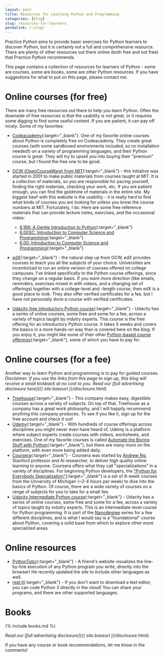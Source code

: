 ```yaml
---
layout: post
title: Resources for Learning Python and Programming
categories: [blog]
slug: resources-for-learners
permalink: /:slug/
---
```


Practice Python aims to provide basic exercises for Python learners to discover Python, but it is certainly not a full and comprehensive resource. There are plenty of other resources out there online (both free and not free) that Practice Python recommends.

<!--more-->

This page contains a collection of resources for learners of Python - some are courses, some are books, some are other Python resources. If you have suggestions for what to put on this page, please contact me.

# Online courses (for free)

There are many free resources out there to help you learn Python. Often the downside of free resources is that the usability is not great, or it requires some digging to find some useful content. If you are patient, it can pay off nicely. Some of my favorites:

* [Codeacademy](https://www.codecademy.com/learn/python){:target="_blank"}. One of my favorite online courses about Python is completely free on Codeacademy. They create great courses (with some sandboxed environments included, so no installation needed!) on a variety of programming languages, and their Python course is great. They will try to upsell you into buying their "premium" course, but I found the free one to be good.

* [OCW (OpenCourseWare) from MIT](http://ocw.mit.edu){:target="_blank"} - this initiative was started in 2001 to make public materials from courses taught at MIT. It is a collection of materials, so you are responsible for pacing yourself, finding the right materials, checking your work, etc. If you are patient enough, you can find the goldmine of materials in the entire site. My biggest beef with this website is the usability - it is really hard to find what kinds of courses you are looking for unless you know the course numbers at MIT. Fortunately, I do. Here are some free reference materials that can provide lecture notes, exercises, and the occasional video:

  * [6.189: A Gentle Introduction to Python](https://ocw.mit.edu/courses/electrical-engineering-and-computer-science/6-189-a-gentle-introduction-to-programming-using-python-january-iap-2011/){:target="_blank"}
  * [6.00SC: Introduction to Computer Science and Programming](https://ocw.mit.edu/courses/electrical-engineering-and-computer-science/6-00sc-introduction-to-computer-science-and-programming-spring-2011/){:target="_blank"}
  * [6.00: Introduction to Computer Science and Programming](https://ocw.mit.edu/courses/electrical-engineering-and-computer-science/6-00-introduction-to-computer-science-and-programming-fall-2008/){:target="_blank"}

* [edX](https://www.edx.org/course/subject/computer-science/python){:target="_blank"} - the natural step up from OCW, edX provides courses to teach you all the subjects of your choice. Universities are incentivized to run an online version of courses offered on college campuses. I've linked specifically to the Python course offerings, since they change on a regular basis. If you want more direction (like emails, reminders, exercises mixed in with videos, and a changing set of offerings) together with a college-level and -length course, then edX is a good place to look. They also offer verified certificates for a fee, but I have not personally done a course with verified certificates.

* [Udacity free introductory Python course](imp.i115008.net/Ygaerr){:target="_blank"} - Udacity has a series of online courses, some free and some for a fee, across a variety of topics taught by indutry experts. This course is the free offering for an introductory Python course. It takes 5 weeks and covers the basics in a more hands-on way than is covered here on the blog. If you enjoy it, you might like some of their other [Python-based course offerings](imp.i115008.net/qnjaDg){:target="_blank"}, some of which you have to pay for.

# Online courses (for a fee)

Another way to learn Python and programming is to pay for guided courses. _Disclaimer: If you use the links from this page to sign up, this blog will receive a small kickback at no cost to you. Read our [full advertising disclosure here]({{ site.baseurl }}/disclosure.html)_.

* [Treehouse](https://teamtreehouse.com/techdegree){:target="_blank"} - This company makes easy, digestible courses across a variety of subjects. On top of that, Treehouse as a company has a great work philosophy, and I will happily recommend anything this company produces. To see if you like it, sign up for the free account and check it out!
* [Udemy](https://click.linksynergy.com/fs-bin/click?id=xcNOXHETw7Y&offerid=507388.12755&type=3&subid=0){:target="_blank"} - With hundreds of course offerings across disciplines you might never even have heard of, Udemy is a platform where subject experts create courses with videos, worksheets, and exercises. One of my favorite courses is called [Automate the Boring Stuff with Python](http://click.linksynergy.com/fs-bin/click?id=xcNOXHETw7Y&offerid=323058.3099&type=3&subid=0){:target="_blank"}, but there are many more on the platform, with even more being added daily.
* [Coursera](https://coursera.pxf.io/ZdeBZX){:target="_blank"} - Coursera was started by [Andrew Ng](http://www.andrewng.org/), Stanford professor and AI researcher, to deliver high quality online learning to anyone. Coursera offers what they call "specializations" in a variety of disciplines. For beginning Python developers, the ["Python for Everybody Specialization"](https://coursera.pxf.io/oea07O){:target="_blank"} is a set of 6-week courses from the University of Michigan (~2-4 hours per week) to dive into the basics of Python. Of course, there are a wide variety of courses on a range of subjects for you to take for a small fee.
* [Udacity Intermediate Python course](imp.i115008.net/QOQMPx){:target="_blank"} - Udacity has a series of online courses, some free and some for a fee, across a variety of topics taught by indutry experts. This is an intermediate-level course for Python programming. It is part of the [Nanodegree](imp.i115008.net/ZdAMbg) series for a few different disciplines, and is what I would say is a "foundational" course about Python, covering a solid base from which to explore other more specialized areas.

# Online resources

* [PythonTutor](http://pythontutor.com/){:target="_blank"} - A friend's website visualizes the line-by-line execution of any Python program you write, directly into the browser! He recently updated the site to include other languages as well.
* [repl.it](https://repl.it/languages/python3){:target="_blank"} - If you don't want to download a text editor, you can code Python 3 directly in the cloud! You can share your programs, and there are other supported languages.

# Books

{% include books.md %}

_Read our [full advertising disclosure]({{ site.baseurl }}/disclosure.html)._

If you have any course or book recommendations, let me know in the comments!
